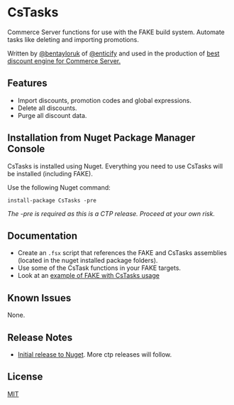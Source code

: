 # CsTasks

Commerce Server functions for use with the FAKE build system.  Automate tasks like deleting and importing promotions.

Written by [@bentayloruk](http://twitter.com/bentayloruk) of [@enticify](http://twitter.com/enticify) and used in the production of [best discount engine for Commerce Server.](http://www.enticify.com/)

## Features

* Import discounts, promotion codes and global expressions.
* Delete all discounts.
* Purge all discount data.

## Installation from Nuget Package Manager Console

CsTasks is installed using Nuget.  Everything you need to use CsTasks will be installed (including FAKE).

Use the following Nuget command:  

`install-package CsTasks -pre` 

*The -pre is required as this is a CTP release.  Proceed at your own risk.*

## Documentation

* Create an `.fsx` script that references the FAKE and CsTasks assemblies (located in the nuget installed package folders).  
* Use some of the CsTask functions in your FAKE targets.
* Look at an [example of FAKE with CsTasks usage](https://github.com/enticify/CsTasks/blob/master/src/Enticify.CsTasks/ResetDiscounts.fsx)

## Known Issues

None.

## Release Notes

* [Initial release to Nuget](http://nuget.org/packages/CsTasks).  More ctp releases will follow.

## License

[MIT](https://github.com/enticify/CsSpy/blob/master/LICENSE.md)
